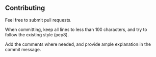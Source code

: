 Contributing
------------

Feel free to submit pull requests.

When committing, keep all lines to less than 100 characters, and try to
follow the existing style (pep8).

Add the comments where needed, and provide ample explanation in the
commit message.
